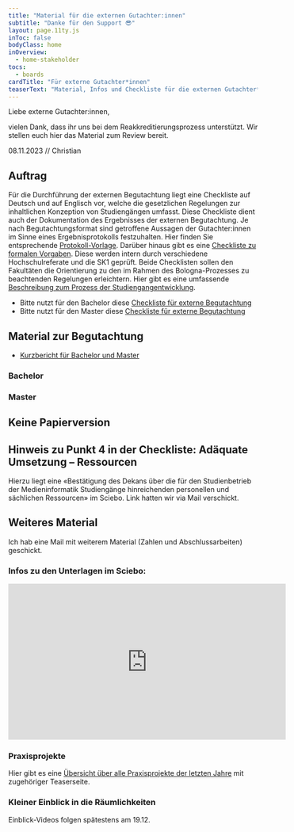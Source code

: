 ```yaml
---
title: "Material für die externen Gutachter:innen"
subtitle: "Danke für den Support 😎"
layout: page.11ty.js
inToc: false
bodyClass: home
inOverview:
  - home-stakeholder
tocs:
  - boards
cardTitle: "Für externe Gutachter*innen"
teaserText: "Material, Infos und Checkliste für die externen Gutachter*innen"
---
```



Liebe externe Gutachter:innen,

vielen Dank, dass ihr uns bei dem Reakkreditierungsprozess unterstützt. Wir stellen euch hier das Material zum Review bereit. 

08.11.2023 // Christian

## Auftrag
Für die Durchführung der externen Begutachtung liegt eine Checkliste auf Deutsch und auf Englisch vor, welche die gesetzlichen Regelungen zur inhaltlichen Konzeption von Studiengängen umfasst. Diese Checkliste dient auch der Dokumentation des Ergebnisses der externen Begutachtung. Je nach Begutachtungsformat sind getroffene Aussagen der Gutachter\:innen im Sinne eines Ergebnisprotokolls festzuhalten. Hier finden Sie entsprechende [Protokoll-Vorlage](https://www.th-koeln.de/mam/downloads/deutsch/hochschule/profil/qualitaetsmanagement/vorlage_protokoll_externe_begutachtung.docx). Darüber hinaus gibt es eine [Checkliste zu formalen Vorgaben](https://www.th-koeln.de/mam/downloads/deutsch/hochschule/profil/qualitaetsmanagement/checkliste_interne_prufung.xlsx). Diese werden intern durch verschiedene Hochschulreferate und die SK1 geprüft. Beide Checklisten sollen den Fakultäten die Orientierung zu den im Rahmen des Bologna-Prozesses zu beachtenden Regelungen erleichtern. Hier gibt es eine umfassende [Beschreibung zum Prozess der Studiengangentwicklung](https://www.th-koeln.de/hochschule/studiengangsentwicklung_53556.php).

* Bitte nutzt für den Bachelor diese [Checkliste für externe Begutachtung](/downloads/checkliste_externe_begutachtung-ba.xlsx)
* Bitte nutzt für den Master diese [Checkliste für externe Begutachtung](/downloads/checkliste_externe_begutachtung-ma.xlsx)

## Material zur Begutachtung

- [Kurzbericht für Bachelor und Master](../kurzbericht/)

### Bachelor
<snippet type="toc" id="table-of-content-bachelor" search="bachelor-for-experts"></snippet>

### Master
<snippet type="toc" id="table-of-content-bachelor" search="master-for-experts"></snippet>


## Keine Papierversion

<snippet type="text" id="no-paper-statement" src="misc/no-paper"></snippet>


## Hinweis zu Punkt 4 in der Checkliste: Adäquate Umsetzung – Ressourcen

Hierzu liegt eine «Bestätigung des Dekans über die für den Studienbetrieb der Medieninformatik Studiengänge hinreichenden personellen und sächlichen Ressourcen» im Sciebo. Link hatten wir via Mail verschickt.

## Weiteres Material

Ich hab eine Mail mit weiterem Material (Zahlen und Abschlussarbeiten) geschickt.

### Infos zu den Unterlagen im Sciebo:

<iframe width="560" height="315" src="https://www.youtube.com/embed/HIlMpd2wygM?si=uds9Idmgjtwsv4bz" title="YouTube video player" frameborder="0" allow="accelerometer; autoplay; clipboard-write; encrypted-media; gyroscope; picture-in-picture; web-share" allowfullscreen></iframe>

### Praxisprojekte

Hier gibt es eine [Übersicht über alle Praxisprojekte der letzten Jahre](https://th-koeln.github.io/mi-bachelor-praxisprojektseminar/alle-abschlussvortraege/) mit zugehöriger Teaserseite.

### Kleiner Einblick in die Räumlichkeiten

Einblick-Videos folgen spätestens am 19.12.